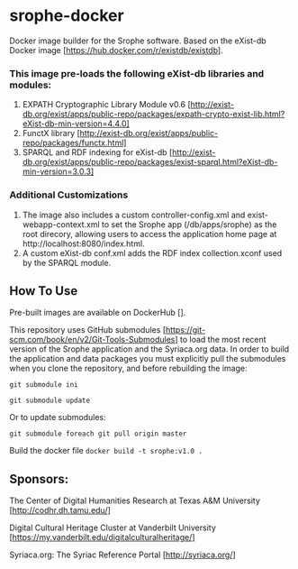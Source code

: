 # srophe-docker
Docker image builder for the Srophe software. Based on the eXist-db Docker image [https://hub.docker.com/r/existdb/existdb]. 

### This image pre-loads the following eXist-db libraries and modules: 
1. EXPATH Cryptographic Library Module v0.6 [http://exist-db.org/exist/apps/public-repo/packages/expath-crypto-exist-lib.html?eXist-db-min-version=4.4.0]
2. FunctX library [http://exist-db.org/exist/apps/public-repo/packages/functx.html]
3. SPARQL and RDF indexing for eXist-db [http://exist-db.org/exist/apps/public-repo/packages/exist-sparql.html?eXist-db-min-version=3.0.3]

### Additional Customizations
1. The image also includes a custom controller-config.xml and exist-webapp-context.xml to set the Srophe app (/db/apps/srophe) as the root direcory, allowing users to access the application home page at http://localhost:8080/index.html. 
2. A custom eXist-db conf.xml adds the RDF index collection.xconf used by the SPARQL module. 

## How To Use
Pre-built images are available on DockerHub [].

This repository uses GitHub submodules [https://git-scm.com/book/en/v2/Git-Tools-Submodules] to load the most recent version of the Srophe application and the Syriaca.org data. In order to build the application
and data packages you must explicitly pull the submodules when you clone the repository, and before rebuilding the image: 

```git submodule ini```

```git submodule update```

Or to update submodules: 

```git submodule foreach git pull origin master```

Build the docker file
```docker build -t srophe:v1.0 .```

## Sponsors:
The Center of Digital Humanities Research at Texas A&M University [http://codhr.dh.tamu.edu/]

Digital Cultural Heritage Cluster at Vanderbilt University [https://my.vanderbilt.edu/digitalculturalheritage/]

Syriaca.org: The Syriac Reference Portal [http://syriaca.org/]



